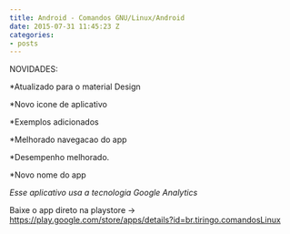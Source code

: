 ```yaml
---
title: Android - Comandos GNU/Linux/Android
date: 2015-07-31 11:45:23 Z
categories:
- posts
---
```


NOVIDADES:


*Atualizado para o material Design

*Novo icone de aplicativo

*Exemplos adicionados

*Melhorado navegacao do app

*Desempenho melhorado.

*Novo nome do app


*Esse aplicativo usa a tecnologia Google Analytics* 

Baixe o app direto na playstore -> <a href="https://play.google.com/store/apps/details?id=br.tiringo.comandosLinux ">https://play.google.com/store/apps/details?id=br.tiringo.comandosLinux </a>
